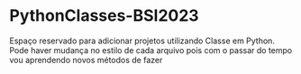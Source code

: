 # PythonClasses-BSI2023

Espaço reservado para adicionar projetos utilizando Classe em Python.
Pode haver mudança no estilo de cada arquivo pois com o passar do tempo vou aprendendo novos métodos de fazer
